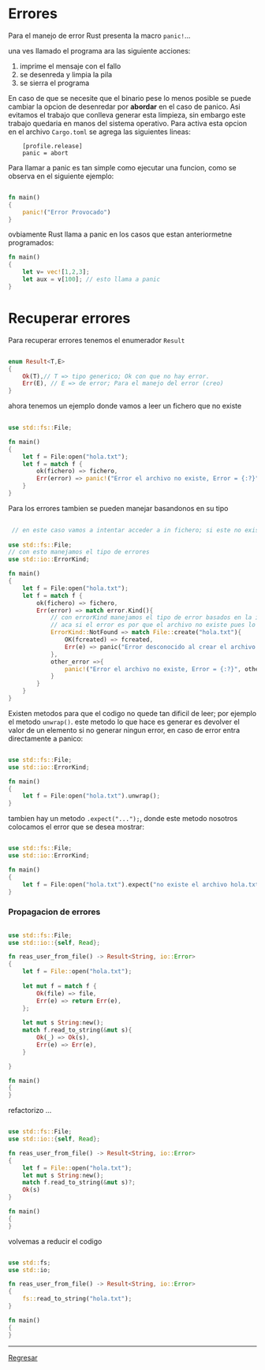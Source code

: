 
# Errores

Para el manejo de error Rust presenta la macro `panic!`... 

una ves llamado el programa ara las siguiente acciones:
1. imprime el mensaje con el fallo
2. se desenreda y limpia la pila
3. se sierra el programa

En caso de que se necesite que el binario pese lo menos posible se puede cambiar la opcion de desenredar por **abordar** en el caso de panico. Asi evitamos el trabajo que conlleva generar esta limpieza, sin embargo este trabajo quedaria en manos del sistema operativo. Para activa esta opcion en el archivo `Cargo.toml` se agrega las siguientes lineas:

```
    [profile.release]
    panic = abort

```

Para llamar a panic es tan simple como ejecutar una funcion, como se observa en el siguiente ejemplo:

```rust

fn main()
{
    panic!("Error Provocado")
}
```
ovbiamente Rust llama a panic en los casos que estan anteriormetne programados:

```rust
fn main()
{
    let v= vec![1,2,3];
    let aux = v[100]; // esto llama a panic
}

```

# Recuperar errores

Para recuperar errores tenemos el enumerador `Result`

```rust

enum Result<T,E>
{
    Ok(T),// T => tipo generico; Ok con que no hay error.
    Err(E), // E => de error; Para el manejo del error (creo)
}

```
ahora tenemos un ejemplo donde vamos a leer un fichero que no existe


```rust
 
use std::fs::File;

fn main()
{
    let f = File:open("hola.txt");
    let f = match f {
        ok(fichero) => fichero,
        Err(error) => panic!("Error el archivo no existe, Error = {:?}", Error);
    }
}

```
Para los errores tambien se pueden manejar basandonos en su tipo


```rust
 
 // en este caso vamos a intentar acceder a in fichero; si este no existe pues lo creamos; en caso de error lo retornamos
 
use std::fs::File;
// con esto manejamos el tipo de errores
use std::io::ErrorKind;

fn main()
{
    let f = File:open("hola.txt");
    let f = match f {
        ok(fichero) => fichero,
        Err(error) => match error.Kind(){
            // con errorKind manejamos el tipo de error basados en la informacion que queremon controlar
            // aca si el error es por que el archivo no existe pues lo creamos
            ErrorKind::NotFound => match File::create("hola.txt"){
                OK(fcreated) => fcreated,
                Err(e) => panic("Error desconocido al crear el archivo: {:?}", e),
            },
            other_error =>{
                panic!("Error el archivo no existe, Error = {:?}", other_error);
            }
        } 
    }
}

```

Existen metodos para que el codigo no quede tan dificil de leer; por ejemplo el metodo `unwrap()`. este metodo lo que hace es generar es devolver el valor de un elemento si no generar ningun error, en caso de error entra directamente a panico:

```rust

use std::fs::File;
use std::io::ErrorKind;

fn main()
{
    let f = File:open("hola.txt").unwrap();
}

```

tambien hay un metodo `.expect("...");`, donde este metodo nosotros colocamos el error que se desea mostrar:

```rust

use std::fs::File;
use std::io::ErrorKind;

fn main()
{
    let f = File:open("hola.txt").expect("no existe el archivo hola.txt");
}

```
### Propagacion de errores

```rust

use std::fs::File;
use std::io::{self, Read};

fn reas_user_from_file() -> Result<String, io::Error>
{
    let f = File::open("hola.txt");
    
    let mut f = match f {
        Ok(file) => file,
        Err(e) => return Err(e),
    };
    
    let mut s String:new();
    match f.read_to_string(&mut s){
        Ok(_) => Ok(s),
        Err(e) => Err(e),
    }

}

fn main()
{
}

```
refactorizo ...

```rust

use std::fs::File;
use std::io::{self, Read};

fn reas_user_from_file() -> Result<String, io::Error>
{
    let f = File::open("hola.txt");
    let mut s String:new();
    match f.read_to_string(&mut s)?;
    Ok(s)
}

fn main()
{
}

```
volvemas a reducir el codigo


```rust

use std::fs;
use std::io;

fn reas_user_from_file() -> Result<String, io::Error>
{
    fs::read_to_string("hola.txt");
}

fn main()
{
}

```

*****
[Regresar](./Readme.md)